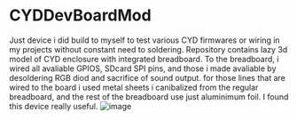 # CYDDevBoardMod
Just device i did build to myself to test various CYD firmwares or wiring in my projects without constant need to soldering.
 Repository contains lazy 3d model of CYD enclosure with integrated breadboard. To the breadboard, i wired all avaliable GPIOS, SDcard SPI pins, and those i made avaliable by desoldering RGB diod and sacrifice of sound output. for those lines that are wired to the board i used metal sheets i canibalized from the regular breadboard, and the rest of the breadboard use just aluminimum foil.
I found this device really useful.
![image](https://github.com/user-attachments/assets/1e86ae80-e7dc-49bc-9070-a0f631fc11e0)
